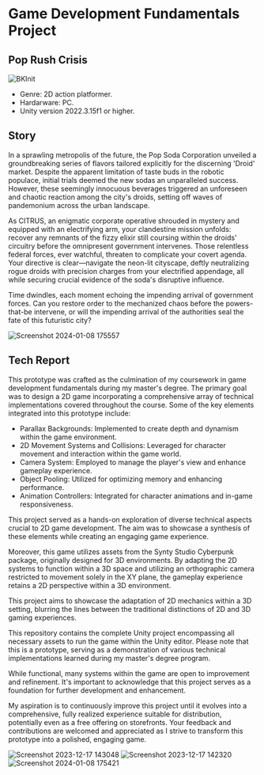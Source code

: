 # Game Development Fundamentals Project

## Pop Rush Crisis

![BKInit](https://github.com/hiddenDevXR/MDVJ-FundamentalsGame/assets/86928162/d21be2a2-308d-4f68-8ac1-b670ce8c27e1)

- Genre: 2D action platformer.
- Hardarware: PC.
- Unity version 2022.3.15f1 or higher.

## Story

In a sprawling metropolis of the future, the Pop Soda Corporation unveiled a groundbreaking series of flavors tailored explicitly for the discerning 'Droid' market. Despite the apparent limitation of taste buds in the robotic populace, initial trials deemed the new sodas an unparalleled success. However, these seemingly innocuous beverages triggered an unforeseen and chaotic reaction among the city's droids, setting off waves of pandemonium across the urban landscape.

As CITRUS, an enigmatic corporate operative shrouded in mystery and equipped with an electrifying arm, your clandestine mission unfolds: recover any remnants of the fizzy elixir still coursing within the droids' circuitry before the omnipresent government intervenes. Those relentless federal forces, ever watchful, threaten to complicate your covert agenda. Your directive is clear—navigate the neon-lit cityscape, deftly neutralizing rogue droids with precision charges from your electrified appendage, all while securing crucial evidence of the soda's disruptive influence.

Time dwindles, each moment echoing the impending arrival of government forces. Can you restore order to the mechanized chaos before the powers-that-be intervene, or will the impending arrival of the authorities seal the fate of this futuristic city?

![Screenshot 2024-01-08 175557](https://github.com/hiddenDevXR/MDVJ-FundamentalsGame/assets/86928162/5e57a8a9-6b45-4597-b1d7-a5c6c90aad80)


## Tech Report

This prototype was crafted as the culmination of my coursework in game development fundamentals during my master's degree. The primary goal was to design a 2D game incorporating a comprehensive array of technical implementations covered throughout the course. Some of the key elements integrated into this prototype include:

- Parallax Backgrounds: Implemented to create depth and dynamism within the game environment.
- 2D Movement Systems and Collisions: Leveraged for character movement and interaction within the game world.
- Camera System: Employed to manage the player's view and enhance gameplay experience.
- Object Pooling: Utilized for optimizing memory and enhancing performance.
- Animation Controllers: Integrated for character animations and in-game responsiveness.

This project served as a hands-on exploration of diverse technical aspects crucial to 2D game development. The aim was to showcase a synthesis of these elements while creating an engaging game experience.

Moreover, this game utilizes assets from the Synty Studio Cyberpunk package, originally designed for 3D environments. By adapting the 2D systems to function within a 3D space and utilizing an orthographic camera restricted to movement solely in the XY plane, the gameplay experience retains a 2D perspective within a 3D environment.

This project aims to showcase the adaptation of 2D mechanics within a 3D setting, blurring the lines between the traditional distinctions of 2D and 3D gaming experiences.

This repository contains the complete Unity project encompassing all necessary assets to run the game within the Unity editor. Please note that this is a prototype, serving as a demonstration of various technical implementations learned during my master's degree program.

While functional, many systems within the game are open to improvement and refinement. It's important to acknowledge that this project serves as a foundation for further development and enhancement.

My aspiration is to continuously improve this project until it evolves into a comprehensive, fully realized experience suitable for distribution, potentially even as a free offering on storefronts. Your feedback and contributions are welcomed and appreciated as I strive to transform this prototype into a polished, engaging game.

![Screenshot 2023-12-17 143048](https://github.com/hiddenDevXR/MDVJ-FundamentalsGame/assets/86928162/cfca6927-34ab-4aab-808c-52f7fbba7ea9)
![Screenshot 2023-12-17 142320](https://github.com/hiddenDevXR/MDVJ-FundamentalsGame/assets/86928162/f917b29b-0b0c-4f1f-9789-fd203cc61755)
![Screenshot 2024-01-08 175421](https://github.com/hiddenDevXR/MDVJ-FundamentalsGame/assets/86928162/5389f433-27c4-4eb3-9eb4-89544bd7a21d)

